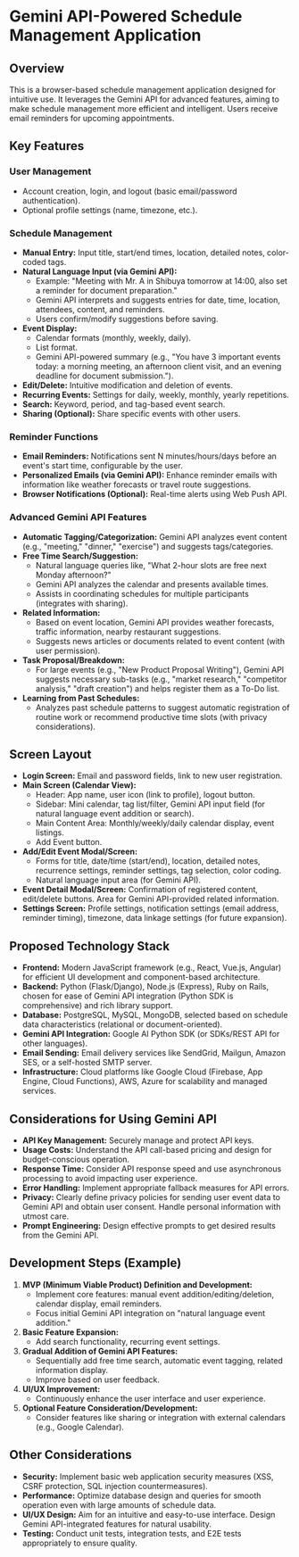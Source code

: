 # Gemini API-Powered Schedule Management Application

## Overview
This is a browser-based schedule management application designed for intuitive use. It leverages the Gemini API for advanced features, aiming to make schedule management more efficient and intelligent. Users receive email reminders for upcoming appointments.

## Key Features

### User Management
-   Account creation, login, and logout (basic email/password authentication).
-   Optional profile settings (name, timezone, etc.).

### Schedule Management
-   **Manual Entry:** Input title, start/end times, location, detailed notes, color-coded tags.
-   **Natural Language Input (via Gemini API):**
    -   Example: "Meeting with Mr. A in Shibuya tomorrow at 14:00, also set a reminder for document preparation."
    -   Gemini API interprets and suggests entries for date, time, location, attendees, content, and reminders.
    -   Users confirm/modify suggestions before saving.
-   **Event Display:**
    -   Calendar formats (monthly, weekly, daily).
    -   List format.
    -   Gemini API-powered summary (e.g., "You have 3 important events today: a morning meeting, an afternoon client visit, and an evening deadline for document submission.").
-   **Edit/Delete:** Intuitive modification and deletion of events.
-   **Recurring Events:** Settings for daily, weekly, monthly, yearly repetitions.
-   **Search:** Keyword, period, and tag-based event search.
-   **Sharing (Optional):** Share specific events with other users.

### Reminder Functions
-   **Email Reminders:** Notifications sent N minutes/hours/days before an event's start time, configurable by the user.
-   **Personalized Emails (via Gemini API):** Enhance reminder emails with information like weather forecasts or travel route suggestions.
-   **Browser Notifications (Optional):** Real-time alerts using Web Push API.

### Advanced Gemini API Features
-   **Automatic Tagging/Categorization:** Gemini API analyzes event content (e.g., "meeting," "dinner," "exercise") and suggests tags/categories.
-   **Free Time Search/Suggestion:**
    -   Natural language queries like, "What 2-hour slots are free next Monday afternoon?"
    -   Gemini API analyzes the calendar and presents available times.
    -   Assists in coordinating schedules for multiple participants (integrates with sharing).
-   **Related Information:**
    -   Based on event location, Gemini API provides weather forecasts, traffic information, nearby restaurant suggestions.
    -   Suggests news articles or documents related to event content (with user permission).
-   **Task Proposal/Breakdown:**
    -   For large events (e.g., "New Product Proposal Writing"), Gemini API suggests necessary sub-tasks (e.g., "market research," "competitor analysis," "draft creation") and helps register them as a To-Do list.
-   **Learning from Past Schedules:**
    -   Analyzes past schedule patterns to suggest automatic registration of routine work or recommend productive time slots (with privacy considerations).

## Screen Layout
-   **Login Screen:** Email and password fields, link to new user registration.
-   **Main Screen (Calendar View):**
    -   Header: App name, user icon (link to profile), logout button.
    -   Sidebar: Mini calendar, tag list/filter, Gemini API input field (for natural language event addition or search).
    -   Main Content Area: Monthly/weekly/daily calendar display, event listings.
    -   Add Event button.
-   **Add/Edit Event Modal/Screen:**
    -   Forms for title, date/time (start/end), location, detailed notes, recurrence settings, reminder settings, tag selection, color coding.
    -   Natural language input area (for Gemini API).
-   **Event Detail Modal/Screen:** Confirmation of registered content, edit/delete buttons. Area for Gemini API-provided related information.
-   **Settings Screen:** Profile settings, notification settings (email address, reminder timing), timezone, data linkage settings (for future expansion).

## Proposed Technology Stack
-   **Frontend:** Modern JavaScript framework (e.g., React, Vue.js, Angular) for efficient UI development and component-based architecture.
-   **Backend:** Python (Flask/Django), Node.js (Express), Ruby on Rails, chosen for ease of Gemini API integration (Python SDK is comprehensive) and rich library support.
-   **Database:** PostgreSQL, MySQL, MongoDB, selected based on schedule data characteristics (relational or document-oriented).
-   **Gemini API Integration:** Google AI Python SDK (or SDKs/REST API for other languages).
-   **Email Sending:** Email delivery services like SendGrid, Mailgun, Amazon SES, or a self-hosted SMTP server.
-   **Infrastructure:** Cloud platforms like Google Cloud (Firebase, App Engine, Cloud Functions), AWS, Azure for scalability and managed services.

## Considerations for Using Gemini API
-   **API Key Management:** Securely manage and protect API keys.
-   **Usage Costs:** Understand the API call-based pricing and design for budget-conscious operation.
-   **Response Time:** Consider API response speed and use asynchronous processing to avoid impacting user experience.
-   **Error Handling:** Implement appropriate fallback measures for API errors.
-   **Privacy:** Clearly define privacy policies for sending user event data to Gemini API and obtain user consent. Handle personal information with utmost care.
-   **Prompt Engineering:** Design effective prompts to get desired results from the Gemini API.

## Development Steps (Example)
1.  **MVP (Minimum Viable Product) Definition and Development:**
    *   Implement core features: manual event addition/editing/deletion, calendar display, email reminders.
    *   Focus initial Gemini API integration on "natural language event addition."
2.  **Basic Feature Expansion:**
    *   Add search functionality, recurring event settings.
3.  **Gradual Addition of Gemini API Features:**
    *   Sequentially add free time search, automatic event tagging, related information display.
    *   Improve based on user feedback.
4.  **UI/UX Improvement:**
    *   Continuously enhance the user interface and user experience.
5.  **Optional Feature Consideration/Development:**
    *   Consider features like sharing or integration with external calendars (e.g., Google Calendar).

## Other Considerations
-   **Security:** Implement basic web application security measures (XSS, CSRF protection, SQL injection countermeasures).
-   **Performance:** Optimize database design and queries for smooth operation even with large amounts of schedule data.
-   **UI/UX Design:** Aim for an intuitive and easy-to-use interface. Design Gemini API-integrated features for natural usability.
-   **Testing:** Conduct unit tests, integration tests, and E2E tests appropriately to ensure quality.
